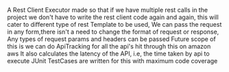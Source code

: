 A Rest Client Executor made so that if we have multiple rest calls in the project we don't have to write the rest client code again and again,
this will cater to different type of rest Template to be used, We can pass the request in any form,there isn't a need to change the format of request or response,
Any types of request params and headers can be passed
Future scope of this is we can do ApiTracking for all the api's hit through this on amazon aws
It also calculates the latency of the API, i.e, the time taken by api to execute
JUnit TestCases are written for this with maximum code coverage
